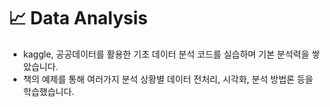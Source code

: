 # 📈 Data Analysis
- kaggle, 공공데이터를 활용한 기초 데이터 분석 코드를 실습하며 기본 분석력을 쌓았습니다.
- 책의 예제를 통해 여러가지 분석 상황별 데이터 전처리, 시각화, 분석 방법론 등을 학습했습니다.
